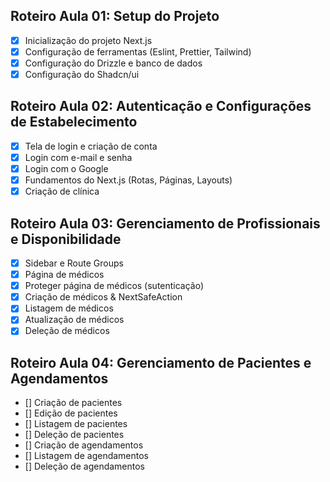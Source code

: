 ## Roteiro Aula 01: Setup do Projeto

- [x] Inicialização do projeto Next.js
- [x] Configuração de ferramentas (Eslint, Prettier, Tailwind)
- [x] Configuração do Drizzle e banco de dados
- [x] Configuração do Shadcn/ui

## Roteiro Aula 02: Autenticação e Configurações de Estabelecimento

- [x] Tela de login e criação de conta
- [x] Login com e-mail e senha
- [x] Login com o Google
- [x] Fundamentos do Next.js (Rotas, Páginas, Layouts)
- [x] Criação de clínica

## Roteiro Aula 03: Gerenciamento de Profissionais e Disponibilidade

- [x] Sidebar e Route Groups
- [x] Página de médicos
- [x] Proteger página de médicos (sutenticação)
- [x] Criação de médicos & NextSafeAction
- [x] Listagem de médicos
- [x] Atualização de médicos
- [x] Deleção de médicos

## Roteiro Aula 04: Gerenciamento de Pacientes e Agendamentos

- [] Criação de pacientes
- [] Edição de pacientes
- [] Listagem de pacientes
- [] Deleção de pacientes
- [] Criação de agendamentos
- [] Listagem de agendamentos
- [] Deleção de agendamentos
